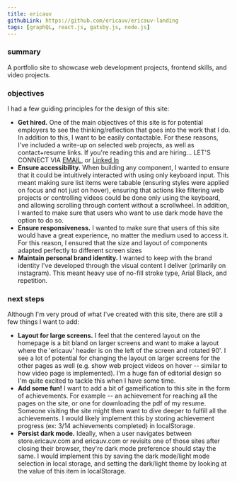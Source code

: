 ```yaml
---
title: ericauv
githubLink: https://github.com/ericauv/ericauv-landing
tags: [graphQL, react.js, gatsby.js, node.js]
---
```


<div class="project-section">
  <h3 class="project-section-title">summary</h3>
  <div class="project-section-content">
    <p>
      A portfolio site to showcase web development projects, frontend skills,
      and video projects.
    </p>
  </div>
</div>
<div class="project-section">
  <h3 class="project-section-title">objectives</h3>
  <div class="project-section-content">
    <p>
      I had a few guiding principles for the design of this site:
    </p>
    <ul>
      <li>
        <strong>Get hired.</strong> One of the main objectives of this site is
        for potential employers to see the thinking/reflection that goes into
        the work that I do. In addition to this, I want to be easily
        contactable. For these reasons, I've included a write-up on selected web
        projects, as well as contact+resume links. If you're reading this and
        are hiring... LET'S CONNECT VIA <a href="mailto:e.auvaart">EMAIL</a>, or
        <a
          title="linked in"
          rel="noopener noreferrer"
          target="_blank"
          href="https://linkedin.com/in/eric-auvaart/"
          >Linked In
        </a>
      </li>
      <li>
        <strong>Ensure accessibility.</strong> When building any component, I
        wanted to ensure that it could be intuitively interacted with using only
        keyboard input. This meant making sure list items were tabable (ensuring
        styles were applied on focus and not just on hover), ensuring that
        actions like filtering web projects or controlling videos could be done
        only using the keyboard, and allowing scrolling through content without
        a scrollwheel. In addition, I wanted to make sure that users who want to
        use dark mode have the option to do so.
      </li>
      <li>
        <strong>Ensure responsiveness.</strong> I wanted to make sure that users
        of this site would have a great experience, no matter the medium used to
        access it. For this reason, I ensured that the size and layout of
        components adapted perfectly to different screen sizes
      </li>
      <li>
        <strong>Maintain personal brand identity.</strong> I wanted to keep with
        the brand identity I've developed through the visual content I deliver
        (primarily on instagram). This meant heavy use of no-fill stroke type,
        Arial Black, and repetition.
      </li>
    </ul>
  </div>
</div>
<div class="project-section">
  <h3 class="project-section-title">next steps</h3>
  <div class="project-section-content">
    <p>
      Although I'm very proud of what I've created with this site, there are
      still a few things I want to add:
    </p>
    <ul>
      <li>
        <strong>Layout for large screens.</strong> I feel that the centered
        layout on the homepage is a bit bland on larger screens and want to make
        a layout where the 'ericauv' header is on the left of the screen and
        rotated 90'. I see a lot of potential for changing the layout on larger
        screens for the other pages as well (e.g. show web project videos on
        hover -- similar to how video page is implemented). I'm a huge fan of
        editorial design so I'm quite excited to tackle this when I have some
        time.
      </li>
      <li>
        <strong>Add some fun!</strong> I want to add a bit of gameification to
        this site in the form of achievements. For example -- an achievement for
        reaching all the pages on the site, or one for downloading the pdf of my
        resume. Someone visiting the site might then want to dive deeper to
        fulfill all the achievements. I would likely implement this by storing
        achievement progress (ex: 3/14 achievements completed) in localStorage.
      </li>
      <li>
        <strong>Persist dark mode.</strong> Ideally, when a user navigates between store.ericauv.com and ericauv.com or revisits one of those sites after closing their browser, they're dark mode preference should stay the same. I would implement this by saving the dark mode/light mode selection in local storage, and setting the dark/light theme by looking at the value of this item in localStorage.
      </li>
    </ul>
  </div>
</div>
